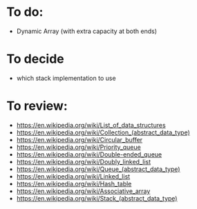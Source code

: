 # To do:

- Dynamic Array (with extra capacity at both ends)

# To decide

- which stack implementation to use

# To review:

- https://en.wikipedia.org/wiki/List_of_data_structures
- https://en.wikipedia.org/wiki/Collection_(abstract_data_type)
- https://en.wikipedia.org/wiki/Circular_buffer
- https://en.wikipedia.org/wiki/Priority_queue
- https://en.wikipedia.org/wiki/Double-ended_queue
- https://en.wikipedia.org/wiki/Doubly_linked_list
- https://en.wikipedia.org/wiki/Queue_(abstract_data_type)
- https://en.wikipedia.org/wiki/Linked_list
- https://en.wikipedia.org/wiki/Hash_table
- https://en.wikipedia.org/wiki/Associative_array
- https://en.wikipedia.org/wiki/Stack_(abstract_data_type)